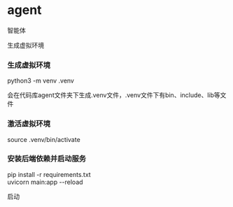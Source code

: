 # agent
智能体

生成虚拟环境

### 生成虚拟环境
python3 -m venv .venv

会在代码库agent文件夹下生成.venv文件，.venv文件下有bin、include、lib等文件

### 激活虚拟环境
source .venv/bin/activate

### 安装后端依赖并启动服务
pip install -r requirements.txt   
uvicorn main:app --reload

启动


